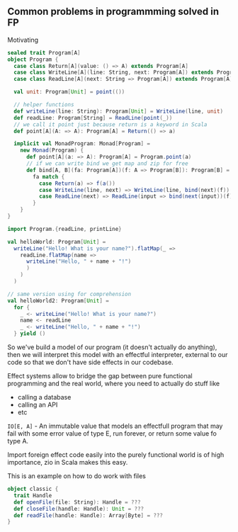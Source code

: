 ## Common problems in programmming solved in FP

Motivating

```scala
sealed trait Program[A]
object Program {
  case class Return[A](value: () => A) extends Program[A]
  case class WriteLine[A](line: String, next: Program[A]) extends Program[A]
  case class ReadLine[A](next: String => Program[A]) extends Program[A]

  val unit: Program[Unit] = point(())

  // helper functions
  def writeLine(line: String): Program[Unit] = WriteLine(line, unit)
  def readLine: Program[String] = ReadLine(point(_))
  // we call it point just because return is a keyword in Scala
  def point[A](A: => A): Program[A] = Return(() => a)

  implicit val MonadProgram: Monad[Program] =
    new Monad(Program) {
      def point[A](a: => A): Program[A] = Program.point(a)
      // if we can write bind we get map and zip for free
      def bind[A, B](fa: Program[A])(f: A => Program[B]): Program[B] = 
        fa match {
          case Return(a) => f(a())
          case WriteLine(line, next) => WriteLine(line, bind(next)(f))
          case ReadLine(next) => ReadLine(input => bind(next(input))(f)
        }
    }
}

import Program.{readLine, printLine}

val helloWorld: Program[Unit] = 
  writeLine("Hello! What is your name?").flatMap(_ =>
    readLine.flatMap(name =>
      writeLine("Hello, " + name + "!")
      )
    )
  )

// same version using for comprehension
val helloWorld2: Program[Unit] = 
  for {
    _ <- writeLine("Hello! What is your name?")
    name <- readLine
    _ <- writeLine("Hello, " + name + "!")
  } yield ()
```

So we've build a model of our program (it doesn't actually do anything), then we 
will interpret this model with an effectful interpreter, external to our code so 
that we don't have side effects in our codebase.

Effect systems allow to bridge the gap between pure functional programming
and the real world, where you need to actually do stuff like 

 * calling a database
 * calling an API
 * etc

`IO[E, A]` - An immutable value that models an effectfull program that may fail 
with some error value of type E, run forever, or return some value fo type A.

Import foreign effect code easily into the purely functional world is of high importance,
zio in Scala makes this easy.

This is an example on how to do work with files

```scala
object classic {
  trait Handle
  def openFile(file: String): Handle = ???
  def closeFile(handle: Handle): Unit = ???
  def readFile(handle: Handle): Array[Byte] = ???
}
```

